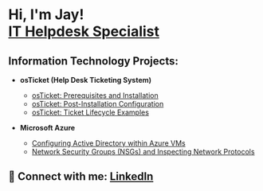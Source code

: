<h1>Hi, I'm Jay! <br/><a href="https://github.com/JayGallegos1">IT Helpdesk Specialist</a>
 <h2> Information Technology Projects:</h2>

 - <b>osTicket (Help Desk Ticketing System)</b>
   - [osTicket: Prerequisites and Installation](https://github.com/JayGallegos1/osticket-prereqs)
   - [osTicket: Post-Installation Configuration](https://github.com/JayGallegos1/post-install-config)
   - [osTicket: Ticket Lifecycle Examples](https://github.com/JayGallegos1/ticket-lifecycle)

 
- <b>Microsoft Azure</b>
  - [Configuring Active Directory within Azure VMs](https://github.com/JayGallegos1/configure-ad)
  - [Network Security Groups (NSGs) and Inspecting Network Protocols](https://github.com/JayGallegos1/azure-network-protocols)



<h2> 🤳 Connect with me:

 <a href="https://www.linkedin.com/in/jay-gallegos/"> 
  <b>LinkedIn</b></a>
 



